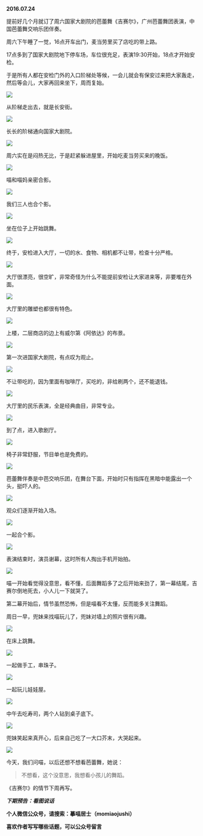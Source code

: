 
          
            
**2016.07.24**

提前好几个月就订了周六国家大剧院的芭蕾舞《吉赛尔》，广州芭蕾舞团表演，中国芭蕾舞交响乐团伴奏。

周六下午睡了一觉，16点开车出门，麦当劳里买了店吃的带上路。

17点多到了国家大剧院地下停车场，车位很充足，表演19:30开始，18点才开始安检。

于是所有人都在安检门外的入口阶梯处等候，一会儿就会有保安过来把大家轰走，然后等会儿，大家再回来坐下，周而复始。




![](//upload-images.jianshu.io/upload_images/51001-d644fce78e429e15.jpg)




从阶梯走出去，就是长安街。




![](//upload-images.jianshu.io/upload_images/51001-b332c2833ab5bd9b.jpg)




长长的阶梯通向国家大剧院。




![](//upload-images.jianshu.io/upload_images/51001-c647a12e4faebed7.jpg)




周六实在是闷热无比，于是赶紧躲进屋里，开始吃麦当劳买来的晚饭。




![](//upload-images.jianshu.io/upload_images/51001-3a4fe5fc47bb37ba.jpg)




喵和喵妈亲密合影。




![](//upload-images.jianshu.io/upload_images/51001-4ecd54571f26e6fc.jpg)




我们三人也合个影。




![](//upload-images.jianshu.io/upload_images/51001-cd23c73e99ae1773.jpg)




坐在位子上开始跳舞。




![](//upload-images.jianshu.io/upload_images/51001-0a05289b491d84f8.jpg)




终于，安检进入大厅，一切的水、食物、相机都不让带，检查十分严格。




![](//upload-images.jianshu.io/upload_images/51001-3aa33bd6f634e74b.jpg)




大厅很漂亮，很空旷，非常奇怪为什么不能提前安检让大家进来等，非要堆在外面。




![](//upload-images.jianshu.io/upload_images/51001-45c3515b6e4f1d06.jpg)




大厅里的雕塑也都很有特色。




![](//upload-images.jianshu.io/upload_images/51001-a9d946c4db5d8f0b.jpg)




上楼，二层商店的边上有威尔第《阿依达》的布景。




![](//upload-images.jianshu.io/upload_images/51001-4ac30809218aea3a.jpg)




第一次进国家大剧院，有点叹为观止。




![](//upload-images.jianshu.io/upload_images/51001-b87c42a61eb4e574.jpg)




不让带吃的，因为里面有咖啡厅，买吃的，非给刷两个，还不能退钱。




![](//upload-images.jianshu.io/upload_images/51001-8d22c31d07b10282.jpg)




大厅里的民乐表演，全是经典曲目，非常专业。




![](//upload-images.jianshu.io/upload_images/51001-105c73c5b51f58f3.jpg)




到了点，进入歌剧厅。




![](//upload-images.jianshu.io/upload_images/51001-8987a95df12f575a.jpg)




椅子非常舒服，节目单也是免费的。




![](//upload-images.jianshu.io/upload_images/51001-249267d20f5b278b.jpg)




芭蕾舞伴奏是中芭交响乐团，在舞台下面，开始时只有指挥在黑暗中能露出一个头，挺吓人的。




![](//upload-images.jianshu.io/upload_images/51001-4e223ef97e533574.jpg)




观众们逐渐开始入场。




![](//upload-images.jianshu.io/upload_images/51001-219fef9acdb091a0.jpg)




一起合个影。




![](//upload-images.jianshu.io/upload_images/51001-bd35949e78d09fa9.jpg)




表演结束时，演员谢幕，这时所有人掏出手机开始拍。




![](//upload-images.jianshu.io/upload_images/51001-d1cb56e848f7219f.jpg)




喵一开始看觉得没意思，看不懂，后面舞蹈多了之后开始来劲了，第一幕结尾，吉赛尔倒地死去，小人儿一下就哭了。

第二幕开始后，情节虽然恐怖，但是喵看不太懂，反而能多关注舞蹈。

周日一早，兜妹来找喵玩儿了，兜妹对墙上的照片很有兴趣。




![](//upload-images.jianshu.io/upload_images/51001-d9d967ecaa56ccb2.jpg)




在床上跳舞。




![](//upload-images.jianshu.io/upload_images/51001-8185e725cd405759.jpg)




一起做手工，串珠子。




![](//upload-images.jianshu.io/upload_images/51001-f2a4238b9325115e.jpg)




一起玩儿娃娃屋。




![](//upload-images.jianshu.io/upload_images/51001-765cf40639cdd1f1.jpg)




中午去吃寿司，两个人钻到桌子底下。




![](//upload-images.jianshu.io/upload_images/51001-842590321cf8d63e.jpg)




兜妹笑起来真开心，后来自己吃了一大口芥末，大哭起来。




![](//upload-images.jianshu.io/upload_images/51001-07411340bf51f96f.jpg)




今天，我们问喵，以后还想不想看芭蕾舞，她说：
>不想看，这个没意思，我想看小孩儿的舞蹈。



《吉赛尔》的情节下周再写。


***下期预告：看图说话***


**个人微信公众号，请搜索：摹喵居士（momiaojushi）**

**喜欢作者写写哪些话题，可以公众号留言**

          
        
